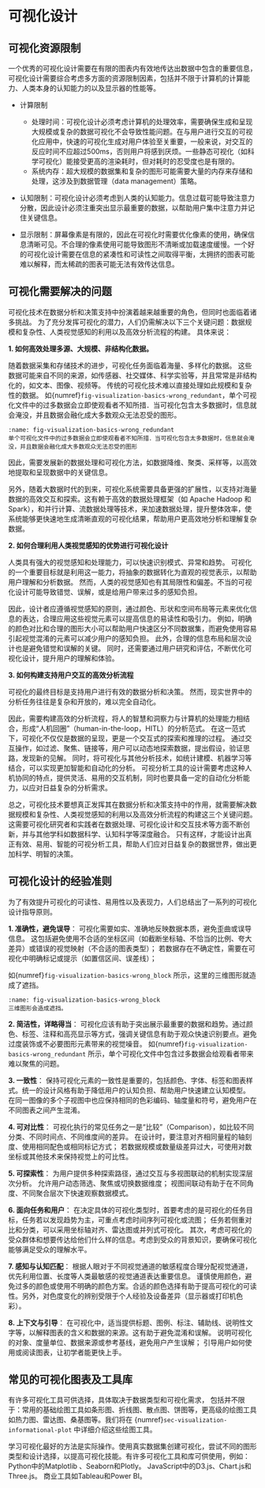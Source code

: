 # 可视化设计
<!-- :label:`visualization-design` -->

## 可视化资源限制

一个优秀的可视化设计需要在有限的图表内有效地传达出数据中包含的重要信息，可视化设计需要综合考虑多方面的资源限制因素，包括并不限于计算机的计算能力、人类本身的认知能力的以及显示器的性能等。

- 计算限制
  - 处理时间：可视化设计必须考虑计算机的处理效率，需要确保生成和呈现大规模或复杂的数据可视化不会导致性能问题。在与用户进行交互的可视化应用中，快速的可视化生成对用户体验至关重要，一般来说，对交互的反应时间不应超过500ms，否则用户将感到厌烦。一些静态可视化（如科学可视化）能接受更高的渲染耗时，但对耗时的忍受度也是有限的。
  - 系统内存：超大规模的数据集和复杂的图形可能需要大量的内存来存储和处理，这涉及到数据管理（data management）策略。

- 认知限制：可视化设计必须考虑到人类的认知能力。信息过载可能导致注意力分散，因此设计必须注重突出显示最重要的数据，以帮助用户集中注意力并记住关键信息。

- 显示限制：屏幕像素是有限的，因此在可视化时需要优化像素的使用，确保信息清晰可见。不合理的像素使用可能导致图形不清晰或加载速度缓慢。一个好的可视化设计需要在信息的紧凑性和可读性之间取得平衡，太拥挤的图表可能难以解释，而太稀疏的图表可能无法有效传达信息。

## 可视化需要解决的问题

可视化技术在数据分析和决策支持中扮演着越来越重要的角色，但同时也面临着诸多挑战。
为了充分发挥可视化的潜力，人们仍需解决以下三个关键问题：数据规模和复杂性、人类视觉感知的利用以及高效分析流程的构建。
具体来说：

**1. 如何高效处理多源、大规模、非结构化数据。**

随着数据采集和存储技术的进步，可视化任务面临着海量、多样化的数据。
这些数据可能来自不同的来源，如传感器、社交媒体、科学实验等，并且常常是非结构化的，如文本、图像、视频等。
传统的可视化技术难以直接处理如此规模和复杂性的数据。
如{numref}`fig-visualization-basics-wrong_redundant`，单个可视化文件中的过多数据会立即使观看者不知所措．当可视化包含太多数据时，信息就会淹没，并且数据会融化成大多数观众无法忍受的图形。
```{figure} fig/visualization-basics-wrong_redundant.png
:name: fig-visualization-basics-wrong_redundant
单个可视化文件中的过多数据会立即使观看者不知所措．当可视化包含太多数据时，信息就会淹没，并且数据会融化成大多数观众无法忍受的图形
```

因此，需要发展新的数据处理和可视化方法，如数据降维、聚类、采样等，以高效地提取和呈现数据中的关键信息。

另外，随着大数据时代的到来，可视化系统需要具备更强的扩展性，以支持对海量数据的高效交互和探索。这有赖于高效的数据处理框架（如 Apache Hadoop 和 Spark），和并行计算、流数据处理等技术，来加速数据处理，提升整体效率，使系统能够更快速地生成清晰直观的可视化结果，帮助用户更高效地分析和理解复杂数据。

<!-- 同时，随着大数据时代数据量的激增，可视化应用还需要设计可扩展的系统架构，利用并行计算、流数据处理等技术，实现对大规模数据的实时交互和探索。
而在数据处理技术方面，也需要使用先进的大数据处理框架（如 Apache Hadoop 和 Spark）来支持数据的快速处理和分析，通过对大量数据进行有效的分割和并行处理，显著提高处理效率。
上述方法不仅提升了数据处理的速度，还有助于生成更加清晰易懂的可视化表示。 -->

**2. 如何合理利用人类视觉感知的优势进行可视化设计**

人类具有强大的视觉感知和处理能力，可以快速识别模式、异常和趋势。
可视化的一个重要目标就是利用这一能力，将抽象的数据转化为直观的视觉表示，以帮助用户理解和分析数据。
然而，人类的视觉感知也有其局限性和偏差。不当的可视化设计可能导致错觉、误解，或是给用户带来过多的感知负担。

因此，设计者应遵循视觉感知的原则，通过颜色、形状和空间布局等元素来优化信息的表达，合理应用这些视觉元素可以提高信息的易读性和吸引力。
例如，明确的颜色对比和合理的图形大小可以帮助用户快速区分不同数据集，而避免使用容易引起视觉混淆的元素可以减少用户的感知负担。
此外，合理的信息布局和层次设计也是避免错觉和误解的关键。
同时，还需要通过用户研究和评估，不断优化可视化设计，提升用户的理解和体验。

**3. 如何构建支持用户交互的高效分析流程**

可视化的最终目标是支持用户进行有效的数据分析和决策。
然而，现实世界中的分析任务往往是复杂和开放的，难以完全自动化。

因此，需要构建高效的分析流程，将人的智慧和洞察力与计算机的处理能力相结合，形成“人机回圈”（human-in-the-loop，HITL）的分析范式。
在这一范式下，可视化不仅仅是数据的呈现，更是一个交互式的探索和推理的过程。
通过交互操作，如过滤、聚焦、链接等，用户可以动态地探索数据，提出假设，验证思路，发现新的见解。
同时，将可视化与其他分析技术，如统计建模、机器学习等结合，可以实现更加智能和自动化的分析。
可视分析工具的设计需要考虑这种人机协同的特点，提供灵活、易用的交互机制，同时也要具备一定的自动化分析能力，以应对日益复杂的分析需求。

总之，可视化技术要想真正发挥其在数据分析和决策支持中的作用，就需要解决数据规模和复杂性、人类视觉感知的利用以及高效分析流程的构建这三个关键问题。
这需要可视化研究者和实践者在数据处理、可视化设计和交互技术等方面不断创新，并与其他学科如数据科学、认知科学等深度融合。
只有这样，才能设计出真正有效、易用、智能的可视分析工具，帮助人们应对日益复杂的数据世界，做出更加科学、明智的决策。

## 可视化设计的经验准则

为了有效提升可视化的可读性、易用性以及表现力，人们总结出了一系列的可视化设计指导原则。

**1. 准确性，避免误导**：
可视化需要如实、准确地反映数据本质，避免歪曲或误导信息。
这包括避免使用不合适的坐标区间（如截断坐标轴、不恰当的比例、夸大差异）或错误的视觉映射（不合适的图表类型）；
若数据存在不确定性，需要在可视化中明确标记或提示（如置信区间、误差线）；

如{numref}`fig-visualization-basics-wrong_block` 所示，这里的三维图形就造成了遮挡。

```{figure} fig/visualization-basics-wrong_block.png
:name: fig-visualization-basics-wrong_block
三维图形会造成遮挡。
```

**2. 简洁性，详略得当**：
可视化应该有助于突出展示最重要的数据和趋势。通过颜色、标签、注释和高亮显示等方式，强调关键信息有助于观众快速识别要点。避免过度装饰或不必要图形元素带来的视觉噪音。
如{numref}`fig-visualization-basics-wrong_redundant` 所示，单个可视化文件中包含过多数据会给观看者带来难以聚焦的问题。

**3. 一致性**：
保持可视化元素的一致性是重要的，包括颜色、字体、标签和图表样式。统一的设计风格有助于降低用户的认知负担、帮助用户快速建立认知模型。
在同一图像的多个子视图中也应保持相同的色彩编码、轴度量和符号，避免用户在不同图表之间产生混淆。

**4. 可对比性**：
可视化执行的常见任务之一是“比较”（Comparison），如比较不同分类、不同时间点、不同维度间的差异。
在设计时，要注意对齐相同量程的轴刻度、使用相同配色或相同标记方式；
若数据规模或数量级差异过大，可使用对数坐标或其他技术来保持视觉上的可比性。

**5. 可探索性**：
为用户提供多种探索路径，通过交互与多视图联动的机制实现深层次分析。
允许用户动态筛选、聚焦或切换数据维度；
视图间联动有助于在不同角度、不同聚合层次下快速观察数据模式。

**6. 面向任务和用户**：
在决定具体的可视化类型时，首要考虑的是可视化的任务目标，任务若以发现趋势为主，可重点考虑时间序列可视化或流图；
任务若侧重对比和分类，可以采用坐标轴对齐、雷达图或并列式可视化。
其次，考虑可视化的受众群体和想要传达给他们什么样的信息。考虑到受众的背景知识，要确保可视化能够满足受众的理解水平。

**7. 感知与认知匹配**：
根据人眼对于不同视觉通道的敏感程度合理分配视觉通道，优先利用位置、长度等人类最敏感的视觉通道表达重要信息。
谨慎使用颜色，避免过多的颜色或使用不明确的颜色方案。合适的颜色选择有助于提高可视化的可读性。另外，对色度变化的辨别受限于个人经验及设备差异（显示器或打印机色彩）。

**8. 上下文与引导**：
在可视化中，适当提供标题、图例、标注、辅助线、说明性文字等，以解释图表的含义和数据的来源。这有助于避免混淆和误解。
说明可视化的对象、度量单位、数据来源或参考基线，避免用户产生误解；
引导用户如何使用或阅读图表，让初学者能更快上手。


## 常见的可视化图表及工具库

有许多可视化工具可供选择，具体取决于数据类型和可视化需求，
包括并不限于：常用的基础绘图工具如条形图、折线图、散点图、饼图等，更高级的绘图工具如热力图、雷达图、桑基图等。我们将在 {numref}`sec-visualization-informational-plot` 中详细介绍这些绘图工具。

学习可视化最好的方法是实际操作。使用真实数据集创建可视化，尝试不同的图形类型和设计选择，以提高可视化技能。有许多可视化工具和库可供使用，例如：
Python中的Matplotlib 、Seaborn和Plotly。
JavaScript中的D3.js、Chart.js和Three.js。
商业工具如Tableau和Power BI。